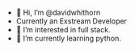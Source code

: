 - 👋 Hi, I’m @davidwhithorn
- Currently an Exstream Developer
- 👀 I’m interested in full stack.
- 🌱 I’m currently learning python.
<!---
davidwhithorn/davidwhithorn is a ✨ special ✨ repository because its `README.md` (this file) appears on your GitHub profile.
You can click the Preview link to take a look at your changes.
--->
